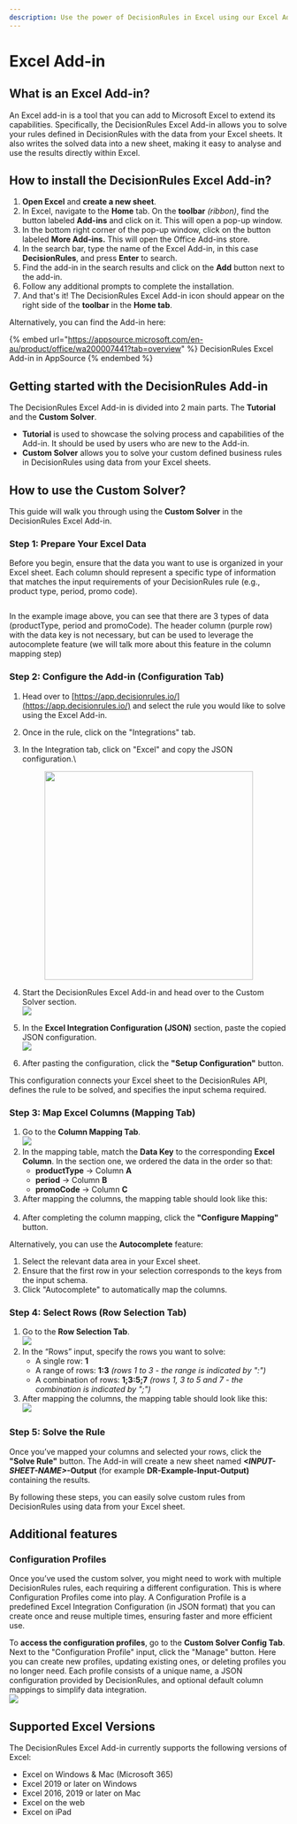 ```yaml
---
description: Use the power of DecisionRules in Excel using our Excel Add-in.
---
```


# Excel Add-in

## What is an Excel Add-in?

An Excel add-in is a tool that you can add to Microsoft Excel to extend its capabilities. Specifically, the DecisionRules Excel Add-in allows you to solve your rules defined in DecisionRules with the data from your Excel sheets. It also writes the solved data into a new sheet, making it easy to analyse and use the results directly within Excel.

## How to install the DecisionRules Excel Add-in?

1. **Open Excel** and **create a new sheet**.
2. In Excel, navigate to the **Home** tab. On the **toolbar** _(ribbon)_, find the button labeled **Add-ins** and click on it. This will open a pop-up window.
3. In the bottom right corner of the pop-up window, click on the button labeled **More Add-ins.** This will open the Office Add-ins store.
4. In the search bar, type the name of the Excel Add-in, in this case **DecisionRules**, and press **Enter** to search.
5. Find the add-in in the search results and click on the **Add** button next to the add-in.
6. Follow any additional prompts to complete the installation.
7. And that's it! The DecisionRules Excel Add-in icon should appear on the right side of the **toolbar** in the **Home tab**.

Alternatively, you can find the Add-in here:&#x20;

{% embed url="https://appsource.microsoft.com/en-au/product/office/wa200007441?tab=overview" %}
DecisionRules Excel Add-in in AppSource
{% endembed %}

## Getting started with the DecisionRules Add-in

The DecisionRules Excel Add-in is divided into 2 main parts. The **Tutorial** and the **Custom Solver**.

* **Tutorial** is used to showcase the solving process and capabilities of the Add-in. It should be used by users who are new to the Add-in.
* **Custom Solver** allows you to solve your custom defined business rules in DecisionRules using data from your Excel sheets.

## How to use the Custom Solver?

This guide will walk you through using the **Custom Solver** in the DecisionRules Excel Add-in.

### Step 1: Prepare Your Excel Data

Before you begin, ensure that the data you want to use is organized in your Excel sheet. Each column should represent a specific type of information that matches the input requirements of your DecisionRules rule (e.g., product type, period, promo code).

<div align="left"><figure><img src="../.gitbook/assets/image (361).png" alt=""><figcaption></figcaption></figure></div>

In the example image above, you can see that there are 3 types of data (productType, period and promoCode). The header column (purple row) with the data key is not necessary, but can be used to leverage the autocomplete feature (we will talk more about this feature in the column mapping step)

### Step 2: Configure the Add-in (Configuration Tab)

1. Head over to [https://app.decisionrules.io/](https://app.decisionrules.io/) and select the rule you would like to solve using the Excel Add-in.
2. Once in the rule, click on the "Integrations" tab.\
   <img src="../.gitbook/assets/image (360).png" alt="" data-size="line">
3.  In the Integration tab, click on "Excel" and copy the JSON configuration.\


    <div align="left"><figure><img src="../.gitbook/assets/image (10).png" alt="" width="377"><figcaption></figcaption></figure></div>
4. Start the DecisionRules Excel Add-in and head over to the Custom Solver section.\
   ![](<../.gitbook/assets/image (1) (4) (1) (1).png>)
5. In the **Excel Integration Configuration (JSON)** section, paste the copied  JSON configuration.\
   ![](<../.gitbook/assets/image (12).png>)
6. After pasting the configuration, click the **"Setup Configuration"** button.

This configuration connects your Excel sheet to the DecisionRules API, defines the rule to be solved, and specifies the input schema required.

### Step 3: Map Excel Columns (Mapping Tab)

1. Go to the **Column Mapping Tab**.\
   ![](<../.gitbook/assets/image (2).png>)
2. In the mapping table, match the **Data Key** to the corresponding **Excel Column**. In the section one, we ordered the data in the order so that:
   * **productType** → Column **A**
   * **period** → Column **B**
   * **promoCode** → Column **C**
3. After mapping the columns, the mapping table should look like this:\
   <img src="../.gitbook/assets/image (5).png" alt="" data-size="original">
4. After completing the column mapping, click the **"Configure Mapping"** button.

Alternatively, you can use the **Autocomplete** feature:

1. Select the relevant data area in your Excel sheet.
2. Ensure that the first row in your selection corresponds to the keys from the input schema.
3. Click "Autocomplete" to automatically map the columns.

### Step 4: Select Rows (Row Selection Tab)

1. Go to the **Row Selection Tab**.\
   ![](<../.gitbook/assets/image (6).png>)
2. In the “Rows” input, specify the rows you want to solve:
   * A single row: **1**
   * A range of rows: **1:3** _(rows 1 to 3 - the range is indicated by ":")_
   * A combination of rows: **1;3:5;7** _(rows 1, 3 to 5 and 7 - the combination is indicated by ";")_
3. After mapping the columns, the mapping table should look like this:\
   ![](<../.gitbook/assets/image (8).png>)

### Step 5: Solve the Rule

Once you’ve mapped your columns and selected your rows, click the **"Solve Rule"** button. The Add-in will create a new sheet named _**\<INPUT-SHEET-NAME>**_**-Output** (for example **DR-Example-Input-Output)** containing the results.

By following these steps, you can easily solve custom rules from DecisionRules using data from your Excel sheet.

## Additional features

### Configuration Profiles

Once you’ve used the custom solver, you might need to work with multiple DecisionRules rules, each requiring a different configuration. This is where Configuration Profiles come into play. A Configuration Profile is a predefined Excel Integration Configuration (in JSON format) that you can create once and reuse multiple times, ensuring faster and more efficient use.

To **access the configuration profiles**, go to the **Custom Solver Config Tab**. Next to the "Configuration Profile" input, click the "Manage" button. Here you can create new profiles, updating existing ones, or deleting profiles you no longer need. Each profile consists of a unique name, a JSON configuration provided by DecisionRules, and optional default column mappings to simplify data integration.\
![](<../.gitbook/assets/image (13).png>)

## Supported Excel Versions

The DecisionRules Excel Add-in currently supports the following versions of Excel:

* Excel on Windows & Mac (Microsoft 365)&#x20;
* Excel 2019 or later on Windows&#x20;
* Excel 2016, 2019 or later on Mac&#x20;
* Excel on the web&#x20;
* Excel on iPad





